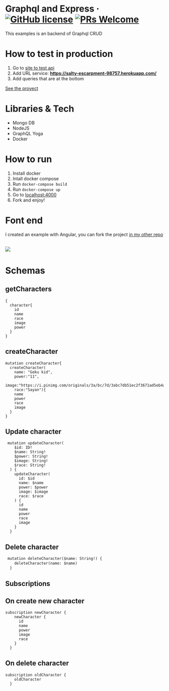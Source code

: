 # Graphql and Express  &middot; [![GitHub license](https://img.shields.io/badge/license-MIT-blue.svg)](https://github.com/facebook/react/blob/master/LICENSE) [![PRs Welcome](https://img.shields.io/badge/PRs-welcome-brightgreen.svg)](https://reactjs.org/docs/how-to-contribute.html#your-first-pull-request)

This examples is an backend of Graphql CRUD

# How to test in production
1. Go to [site to test api](https://www.graphqlbin.com/v2/new)
2. Add URL service: **https://salty-escarpment-98757.herokuapp.com/** 
3. Add queries that are at the bottom


[See the proyect](https://crisronda.github.io/dbz-angular/dbz/) 

# Libraries & Tech

- Mongo DB
- NodeJS
- GraphQL Yoga
- Docker

# How to run
1. Install docker 
2. Intall docker compose
3. Run `docker-compose build`
3. Run `docker-compose up`
4. Go to [localhost:4000](htttp://localhost:4000)
5. Fork and enjoy!

# Font end 
I created an example with Angular, you can fork the project [in my other repo](https://github.com/CrisRonda/dbz-angular)

<img style="margin: 16px 0 4px" src='https://media.giphy.com/media/YroplJPYSFRdAug1YC/giphy.gif'/>

# Schemas

## getCharacters
```
{
  character{
    id
    name
    race
    image
    power
  }
}
```

## createCharacter
```
mutation createCharacter{
  createCharacter(
    name: "Goku kid", 
    power:"11", 
    image:"https://i.pinimg.com/originals/3a/bc/7d/3abc7db51ec2f3671ad5eb4aef15db8b.png",
    race:"Sayan"){
    name
    power
    race
    image
  }
}
```
## Update character
```
 mutation updateCharacter(
    $id: ID!
    $name: String!
    $power: String!
    $image: String!
    $race: String!
  ) {
    updateCharacter(
      id: $id
      name: $name
      power: $power
      image: $image
      race: $race
    ) {
      id
      name
      power
      race
      image
    }
  }
```

## Delete character
```txt
 mutation deleteCharacter($name: String!) {
    deleteCharacter(name: $name)
  }
```

## Subscriptions
## On create new character
```
subscription newCharacter {
    newCharacter {
      id
      name
      power
      image
      race
    }
  }
  ```

## On delete character

```
subscription oldCharacter {
    oldCharacter
  }
```
